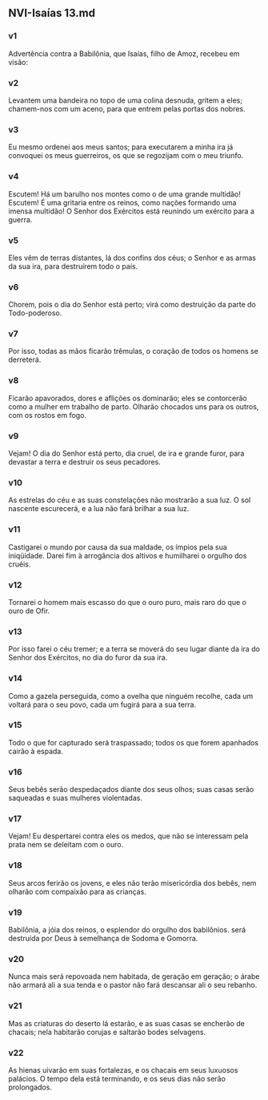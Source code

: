 ## NVI-Isaías 13.md
### v1
 Advertência contra a Babilônia, que Isaías, filho de Amoz, recebeu em visão:
### v2
 Levantem uma bandeira no topo de uma colina desnuda, gritem a eles; chamem-nos com um aceno, para que entrem pelas portas dos nobres.
### v3
 Eu mesmo ordenei aos meus santos; para executarem a minha ira já convoquei os meus guerreiros, os que se regozijam com o meu triunfo.
### v4
 Escutem! Há um barulho nos montes como o de uma grande multidão! Escutem! É uma gritaria entre os reinos, como nações formando uma imensa multidão! O Senhor dos Exércitos está reunindo um exército para a guerra.
### v5
 Eles vêm de terras distantes, lá dos confins dos céus; o Senhor e as armas da sua ira, para destruírem todo o país.
### v6
 Chorem, pois o dia do Senhor está perto; virá como destruição da parte do Todo-poderoso.
### v7
 Por isso, todas as mãos ficarão trêmulas, o coração de todos os homens se derreterá.
### v8
 Ficarão apavorados, dores e aflições os dominarão; eles se contorcerão como a mulher em trabalho de parto. Olharão chocados uns para os outros, com os rostos em fogo.
### v9
 Vejam! O dia do Senhor está perto, dia cruel, de ira e grande furor, para devastar a terra e destruir os seus pecadores.
### v10
 As estrelas do céu e as suas constelações não mostrarão a sua luz. O sol nascente escurecerá, e a lua não fará brilhar a sua luz.
### v11
 Castigarei o mundo por causa da sua maldade, os ímpios pela sua iniqüidade. Darei fim à arrogância dos altivos e humilharei o orgulho dos cruéis.
### v12
 Tornarei o homem mais escasso do que o ouro puro, mais raro do que o ouro de Ofir.
### v13
 Por isso farei o céu tremer; e a terra se moverá do seu lugar diante da ira do Senhor dos Exércitos, no dia do furor da sua ira.
### v14
 Como a gazela perseguida, como a ovelha que ninguém recolhe, cada um voltará para o seu povo, cada um fugirá para a sua terra.
### v15
 Todo o que for capturado será traspassado; todos os que forem apanhados cairão à espada.
### v16
 Seus bebês serão despedaçados diante dos seus olhos; suas casas serão saqueadas e suas mulheres violentadas.
### v17
 Vejam! Eu despertarei contra eles os medos, que não se interessam pela prata nem se deleitam com o ouro.
### v18
 Seus arcos ferirão os jovens, e eles não terão misericórdia dos bebês, nem olharão com compaixão para as crianças.
### v19
 Babilônia, a jóia dos reinos, o esplendor do orgulho dos babilônios. será destruída por Deus à semelhança de Sodoma e Gomorra.
### v20
 Nunca mais será repovoada nem habitada, de geração em geração; o árabe não armará ali a sua tenda e o pastor não fará descansar ali o seu rebanho.
### v21
 Mas as criaturas do deserto lá estarão, e as suas casas se encherão de chacais; nela habitarão corujas e saltarão bodes selvagens.
### v22
 As hienas uivarão em suas fortalezas, e os chacais em seus luxuosos palácios. O tempo dela está terminando, e os seus dias não serão prolongados.
